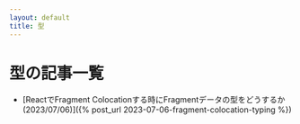 ```yaml
---
layout: default
title: 型
---
```

# 型の記事一覧

- [ReactでFragment Colocationする時にFragmentデータの型をどうするか(2023/07/06)]({% post_url 2023-07-06-fragment-colocation-typing %})

